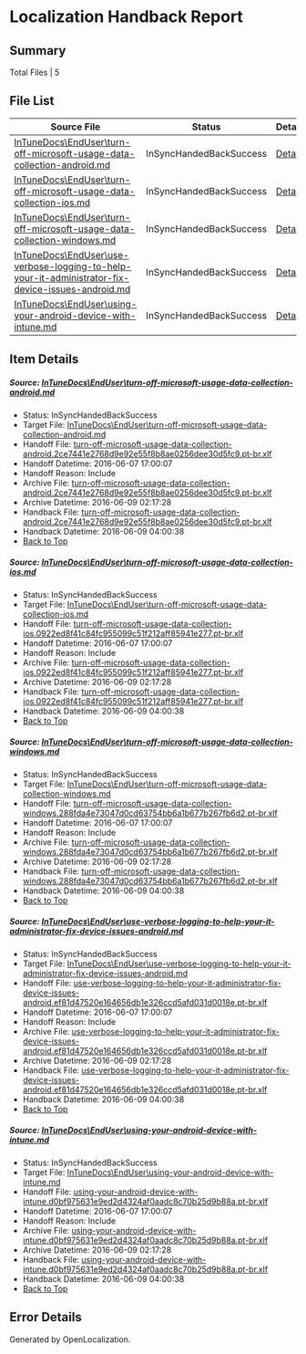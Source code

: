 # <a name='report-top'></a> Localization Handback Report

## Summary
 Total Files | 5

## File List
 Source File | Status | Details 
 ----------- | ------ | ------- 
 [InTuneDocs\EndUser\turn-off-microsoft-usage-data-collection-android.md](https://github.com/Microsoft/IntuneDocs-pr/blob/98ba0968653ceaf13ab5422468040f8e2ce50422/InTuneDocs/EndUser/turn-off-microsoft-usage-data-collection-android.md) | InSyncHandedBackSuccess | [Details](#e51fc05d03a7a8e49af122b77f54b561c75723b8437)
 [InTuneDocs\EndUser\turn-off-microsoft-usage-data-collection-ios.md](https://github.com/Microsoft/IntuneDocs-pr/blob/98ba0968653ceaf13ab5422468040f8e2ce50422/InTuneDocs/EndUser/turn-off-microsoft-usage-data-collection-ios.md) | InSyncHandedBackSuccess | [Details](#98aca9fc7dc1a8ddd2c687b2705b513c2550e187438)
 [InTuneDocs\EndUser\turn-off-microsoft-usage-data-collection-windows.md](https://github.com/Microsoft/IntuneDocs-pr/blob/98ba0968653ceaf13ab5422468040f8e2ce50422/InTuneDocs/EndUser/turn-off-microsoft-usage-data-collection-windows.md) | InSyncHandedBackSuccess | [Details](#6a5ed408016dce3dd9dca408710179fd938c9a95439)
 [InTuneDocs\EndUser\use-verbose-logging-to-help-your-it-administrator-fix-device-issues-android.md](https://github.com/Microsoft/IntuneDocs-pr/blob/98ba0968653ceaf13ab5422468040f8e2ce50422/InTuneDocs/EndUser/use-verbose-logging-to-help-your-it-administrator-fix-device-issues-android.md) | InSyncHandedBackSuccess | [Details](#e5af90c3cb5bef496d28e94763798bea0feadb08446)
 [InTuneDocs\EndUser\using-your-android-device-with-intune.md](https://github.com/Microsoft/IntuneDocs-pr/blob/98ba0968653ceaf13ab5422468040f8e2ce50422/InTuneDocs/EndUser/using-your-android-device-with-intune.md) | InSyncHandedBackSuccess | [Details](#f68ccce6fc8c83194e0d07f32b1b9d45350801c3448)

## Item Details
##### <a name='e51fc05d03a7a8e49af122b77f54b561c75723b8437'></a> Source: [InTuneDocs\EndUser\turn-off-microsoft-usage-data-collection-android.md](https://github.com/Microsoft/IntuneDocs-pr/blob/98ba0968653ceaf13ab5422468040f8e2ce50422/InTuneDocs/EndUser/turn-off-microsoft-usage-data-collection-android.md)
* Status: InSyncHandedBackSuccess
* Target File: [InTuneDocs\EndUser\turn-off-microsoft-usage-data-collection-android.md](https://github.com/Microsoft/IntuneDocs-pr.pt-br/blob/7b8fb8ce602b3d72ea577e87c06b196c44876358/InTuneDocs/EndUser/turn-off-microsoft-usage-data-collection-android.md)
* Handoff File: [turn-off-microsoft-usage-data-collection-android.2ce7441e2768d9e92e55f8b8ae0256dee30d5fc9.pt-br.xlf](https://github.com/Microsoft/EM.handoff/blob/0c1ef93c361e5651a5ef978c5158f29ea607f86c/ol-handoff/Microsoft/IntuneDocs-pr.pt-br/master/turn-off-microsoft-usage-data-collection-android.2ce7441e2768d9e92e55f8b8ae0256dee30d5fc9.pt-br.xlf)
* Handoff Datetime: 2016-06-07 17:00:07
* Handoff Reason: Include
* Archive File: [turn-off-microsoft-usage-data-collection-android.2ce7441e2768d9e92e55f8b8ae0256dee30d5fc9.pt-br.xlf](https://github.com/Microsoft/EM.handoff/blob/e8f9ec86bcbb44c28582c9f5eb2feb6d3e37724b/ol-handoff/Microsoft/IntuneDocs-pr.pt-br/master/archive/turn-off-microsoft-usage-data-collection-android.2ce7441e2768d9e92e55f8b8ae0256dee30d5fc9.pt-br.xlf)
* Archive Datetime: 2016-06-09 02:17:28
* Handback File: [turn-off-microsoft-usage-data-collection-android.2ce7441e2768d9e92e55f8b8ae0256dee30d5fc9.pt-br.xlf](https://github.com/Microsoft/EM.handback/blob/29034fd569e909b7f318578289576a07c0d5182f/ol-handback/Microsoft/IntuneDocs-pr.pt-br/master/turn-off-microsoft-usage-data-collection-android.2ce7441e2768d9e92e55f8b8ae0256dee30d5fc9.pt-br.xlf)
* Handback Datetime: 2016-06-09 04:00:38
* [Back to Top](#report-top)

##### <a name='98aca9fc7dc1a8ddd2c687b2705b513c2550e187438'></a> Source: [InTuneDocs\EndUser\turn-off-microsoft-usage-data-collection-ios.md](https://github.com/Microsoft/IntuneDocs-pr/blob/98ba0968653ceaf13ab5422468040f8e2ce50422/InTuneDocs/EndUser/turn-off-microsoft-usage-data-collection-ios.md)
* Status: InSyncHandedBackSuccess
* Target File: [InTuneDocs\EndUser\turn-off-microsoft-usage-data-collection-ios.md](https://github.com/Microsoft/IntuneDocs-pr.pt-br/blob/7b8fb8ce602b3d72ea577e87c06b196c44876358/InTuneDocs/EndUser/turn-off-microsoft-usage-data-collection-ios.md)
* Handoff File: [turn-off-microsoft-usage-data-collection-ios.0922ed8f41c84fc955099c51f212aff85941e277.pt-br.xlf](https://github.com/Microsoft/EM.handoff/blob/0c1ef93c361e5651a5ef978c5158f29ea607f86c/ol-handoff/Microsoft/IntuneDocs-pr.pt-br/master/turn-off-microsoft-usage-data-collection-ios.0922ed8f41c84fc955099c51f212aff85941e277.pt-br.xlf)
* Handoff Datetime: 2016-06-07 17:00:07
* Handoff Reason: Include
* Archive File: [turn-off-microsoft-usage-data-collection-ios.0922ed8f41c84fc955099c51f212aff85941e277.pt-br.xlf](https://github.com/Microsoft/EM.handoff/blob/e8f9ec86bcbb44c28582c9f5eb2feb6d3e37724b/ol-handoff/Microsoft/IntuneDocs-pr.pt-br/master/archive/turn-off-microsoft-usage-data-collection-ios.0922ed8f41c84fc955099c51f212aff85941e277.pt-br.xlf)
* Archive Datetime: 2016-06-09 02:17:28
* Handback File: [turn-off-microsoft-usage-data-collection-ios.0922ed8f41c84fc955099c51f212aff85941e277.pt-br.xlf](https://github.com/Microsoft/EM.handback/blob/29034fd569e909b7f318578289576a07c0d5182f/ol-handback/Microsoft/IntuneDocs-pr.pt-br/master/turn-off-microsoft-usage-data-collection-ios.0922ed8f41c84fc955099c51f212aff85941e277.pt-br.xlf)
* Handback Datetime: 2016-06-09 04:00:38
* [Back to Top](#report-top)

##### <a name='6a5ed408016dce3dd9dca408710179fd938c9a95439'></a> Source: [InTuneDocs\EndUser\turn-off-microsoft-usage-data-collection-windows.md](https://github.com/Microsoft/IntuneDocs-pr/blob/98ba0968653ceaf13ab5422468040f8e2ce50422/InTuneDocs/EndUser/turn-off-microsoft-usage-data-collection-windows.md)
* Status: InSyncHandedBackSuccess
* Target File: [InTuneDocs\EndUser\turn-off-microsoft-usage-data-collection-windows.md](https://github.com/Microsoft/IntuneDocs-pr.pt-br/blob/7b8fb8ce602b3d72ea577e87c06b196c44876358/InTuneDocs/EndUser/turn-off-microsoft-usage-data-collection-windows.md)
* Handoff File: [turn-off-microsoft-usage-data-collection-windows.288fda4e73047d0cd63754bb6a1b677b267fb6d2.pt-br.xlf](https://github.com/Microsoft/EM.handoff/blob/0c1ef93c361e5651a5ef978c5158f29ea607f86c/ol-handoff/Microsoft/IntuneDocs-pr.pt-br/master/turn-off-microsoft-usage-data-collection-windows.288fda4e73047d0cd63754bb6a1b677b267fb6d2.pt-br.xlf)
* Handoff Datetime: 2016-06-07 17:00:07
* Handoff Reason: Include
* Archive File: [turn-off-microsoft-usage-data-collection-windows.288fda4e73047d0cd63754bb6a1b677b267fb6d2.pt-br.xlf](https://github.com/Microsoft/EM.handoff/blob/e8f9ec86bcbb44c28582c9f5eb2feb6d3e37724b/ol-handoff/Microsoft/IntuneDocs-pr.pt-br/master/archive/turn-off-microsoft-usage-data-collection-windows.288fda4e73047d0cd63754bb6a1b677b267fb6d2.pt-br.xlf)
* Archive Datetime: 2016-06-09 02:17:28
* Handback File: [turn-off-microsoft-usage-data-collection-windows.288fda4e73047d0cd63754bb6a1b677b267fb6d2.pt-br.xlf](https://github.com/Microsoft/EM.handback/blob/29034fd569e909b7f318578289576a07c0d5182f/ol-handback/Microsoft/IntuneDocs-pr.pt-br/master/turn-off-microsoft-usage-data-collection-windows.288fda4e73047d0cd63754bb6a1b677b267fb6d2.pt-br.xlf)
* Handback Datetime: 2016-06-09 04:00:38
* [Back to Top](#report-top)

##### <a name='e5af90c3cb5bef496d28e94763798bea0feadb08446'></a> Source: [InTuneDocs\EndUser\use-verbose-logging-to-help-your-it-administrator-fix-device-issues-android.md](https://github.com/Microsoft/IntuneDocs-pr/blob/98ba0968653ceaf13ab5422468040f8e2ce50422/InTuneDocs/EndUser/use-verbose-logging-to-help-your-it-administrator-fix-device-issues-android.md)
* Status: InSyncHandedBackSuccess
* Target File: [InTuneDocs\EndUser\use-verbose-logging-to-help-your-it-administrator-fix-device-issues-android.md](https://github.com/Microsoft/IntuneDocs-pr.pt-br/blob/7b8fb8ce602b3d72ea577e87c06b196c44876358/InTuneDocs/EndUser/use-verbose-logging-to-help-your-it-administrator-fix-device-issues-android.md)
* Handoff File: [use-verbose-logging-to-help-your-it-administrator-fix-device-issues-android.ef81d47520e164656db1e326ccd5afd031d0018e.pt-br.xlf](https://github.com/Microsoft/EM.handoff/blob/0c1ef93c361e5651a5ef978c5158f29ea607f86c/ol-handoff/Microsoft/IntuneDocs-pr.pt-br/master/use-verbose-logging-to-help-your-it-administrator-fix-device-issues-android.ef81d47520e164656db1e326ccd5afd031d0018e.pt-br.xlf)
* Handoff Datetime: 2016-06-07 17:00:07
* Handoff Reason: Include
* Archive File: [use-verbose-logging-to-help-your-it-administrator-fix-device-issues-android.ef81d47520e164656db1e326ccd5afd031d0018e.pt-br.xlf](https://github.com/Microsoft/EM.handoff/blob/e8f9ec86bcbb44c28582c9f5eb2feb6d3e37724b/ol-handoff/Microsoft/IntuneDocs-pr.pt-br/master/archive/use-verbose-logging-to-help-your-it-administrator-fix-device-issues-android.ef81d47520e164656db1e326ccd5afd031d0018e.pt-br.xlf)
* Archive Datetime: 2016-06-09 02:17:28
* Handback File: [use-verbose-logging-to-help-your-it-administrator-fix-device-issues-android.ef81d47520e164656db1e326ccd5afd031d0018e.pt-br.xlf](https://github.com/Microsoft/EM.handback/blob/29034fd569e909b7f318578289576a07c0d5182f/ol-handback/Microsoft/IntuneDocs-pr.pt-br/master/use-verbose-logging-to-help-your-it-administrator-fix-device-issues-android.ef81d47520e164656db1e326ccd5afd031d0018e.pt-br.xlf)
* Handback Datetime: 2016-06-09 04:00:38
* [Back to Top](#report-top)

##### <a name='f68ccce6fc8c83194e0d07f32b1b9d45350801c3448'></a> Source: [InTuneDocs\EndUser\using-your-android-device-with-intune.md](https://github.com/Microsoft/IntuneDocs-pr/blob/98ba0968653ceaf13ab5422468040f8e2ce50422/InTuneDocs/EndUser/using-your-android-device-with-intune.md)
* Status: InSyncHandedBackSuccess
* Target File: [InTuneDocs\EndUser\using-your-android-device-with-intune.md](https://github.com/Microsoft/IntuneDocs-pr.pt-br/blob/7b8fb8ce602b3d72ea577e87c06b196c44876358/InTuneDocs/EndUser/using-your-android-device-with-intune.md)
* Handoff File: [using-your-android-device-with-intune.d0bf975631e9ed2d4324af0aadc8c70b25d9b88a.pt-br.xlf](https://github.com/Microsoft/EM.handoff/blob/0c1ef93c361e5651a5ef978c5158f29ea607f86c/ol-handoff/Microsoft/IntuneDocs-pr.pt-br/master/using-your-android-device-with-intune.d0bf975631e9ed2d4324af0aadc8c70b25d9b88a.pt-br.xlf)
* Handoff Datetime: 2016-06-07 17:00:07
* Handoff Reason: Include
* Archive File: [using-your-android-device-with-intune.d0bf975631e9ed2d4324af0aadc8c70b25d9b88a.pt-br.xlf](https://github.com/Microsoft/EM.handoff/blob/e8f9ec86bcbb44c28582c9f5eb2feb6d3e37724b/ol-handoff/Microsoft/IntuneDocs-pr.pt-br/master/archive/using-your-android-device-with-intune.d0bf975631e9ed2d4324af0aadc8c70b25d9b88a.pt-br.xlf)
* Archive Datetime: 2016-06-09 02:17:28
* Handback File: [using-your-android-device-with-intune.d0bf975631e9ed2d4324af0aadc8c70b25d9b88a.pt-br.xlf](https://github.com/Microsoft/EM.handback/blob/29034fd569e909b7f318578289576a07c0d5182f/ol-handback/Microsoft/IntuneDocs-pr.pt-br/master/using-your-android-device-with-intune.d0bf975631e9ed2d4324af0aadc8c70b25d9b88a.pt-br.xlf)
* Handback Datetime: 2016-06-09 04:00:38
* [Back to Top](#report-top)


## Error Details

Generated by OpenLocalization.
